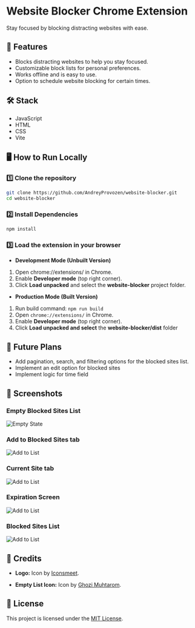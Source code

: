 # Website Blocker Chrome Extension

Stay focused by blocking distracting websites with ease.

## 🚀 Features

- Blocks distracting websites to help you stay focused.
- Customizable block lists for personal preferences.
- Works offline and is easy to use.
- Option to schedule website blocking for certain times.

## 🛠 Stack

- JavaScript
- HTML
- CSS
- Vite

## 🖥️ How to Run Locally

### 1️⃣ Clone the repository

```bash
git clone https://github.com/AndreyProvozen/website-blocker.git
cd website-blocker
```

### 2️⃣ Install Dependencies

```bash
npm install
```

### 3️⃣ Load the extension in your browser

- **Development Mode (Unbuilt Version)**

1. Open chrome://extensions/ in Chrome.
1. Enable **Developer mode** (top right corner).
1. Click **Load unpacked** and select the **website-blocker** project folder.

- **Production Mode (Built Version)**

1. Run build command: `npm run build`
1. Open `chrome://extensions/` in Chrome.
1. Enable **Developer mode** (top right corner).
1. Click **Load unpacked and select** the **website-blocker/dist** folder

## 🎯 Future Plans

- Add pagination, search, and filtering options for the blocked sites list.
- Implement an edit option for blocked sites
- Implement logic for time field

## 📸 Screenshots

### Empty Blocked Sites List

![Empty State](./src/screenshots/empty-state.png)

### Add to Blocked Sites tab

![Add to List](./src/screenshots/add-to-list.png)

### Current Site tab

![Add to List](./src/screenshots/current-site.png)

### Expiration Screen

![Add to List](./src/screenshots/expiration-screen.png)

### Blocked Sites List

![Add to List](./src/screenshots/blocked-list.png)

## 🎨 Credits

- **Logo:** Icon by [Iconsmeet](https://www.freepik.com/icon/web-lock_18495899#fromView=search&page=6&position=22&uuid=759a42bf-e5b1-44cf-acc9-d8ecd9995534).

- **Empty List Icon:** Icon by [Ghozi Muhtarom](https://www.flaticon.com/free-icons/no-data).

## 📜 License

This project is licensed under the [MIT License](https://mit-license.org/).

```

```
